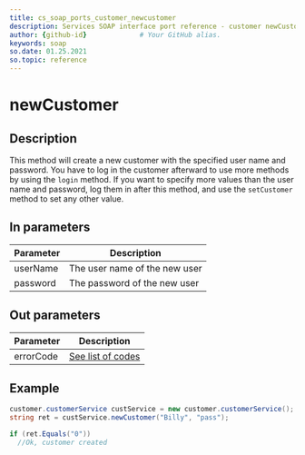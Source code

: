 ```yaml
---
title: cs_soap_ports_customer_newcustomer
description: Services SOAP interface port reference - customer newCustomer
author: {github-id}             # Your GitHub alias.
keywords: soap
so.date: 01.25.2021
so.topic: reference
---
```


# newCustomer

## Description

This method will create a new customer with the specified user name and password. You have to log in the customer afterward to use more methods by using the `login` method. If you want to specify more values than the user name and password, log them in after this method, and use the `setCustomer` method to set any other value.

## In parameters

| Parameter | Description |
|---|---|
| userName | The user name of the new user |
| password | The password of the new user |

## Out parameters

| Parameter | Description |
|---|---|
| errorCode | [See list of codes][1] |

## Example

```csharp
customer.customerService custService = new customer.customerService();
string ret = custService.newCustomer("Billy", "pass");

if (ret.Equals("0"))
  //Ok, customer created
```

<!-- Referenced links -->
[1]: ../../error-codes.md
